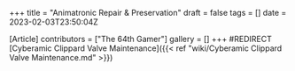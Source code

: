 +++
title = "Animatronic Repair & Preservation"
draft = false
tags = []
date = 2023-02-03T23:50:04Z

[Article]
contributors = ["The 64th Gamer"]
gallery = []
+++
#REDIRECT [Cyberamic Clippard Valve Maintenance]({{< ref "wiki/Cyberamic Clippard Valve Maintenance.md" >}})